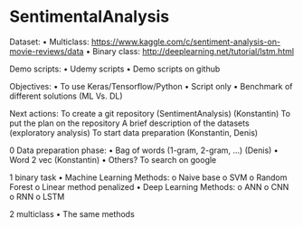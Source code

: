 # SentimentalAnalysis
Dataset:
•         Multiclass: https://www.kaggle.com/c/sentiment-analysis-on-movie-reviews/data
•         Binary class: http://deeplearning.net/tutorial/lstm.html
 
Demo scripts:
•         Udemy scripts
•         Demo scripts on github
 
Objectives: 
•         To use Keras/Tensorflow/Python
•         Script only
•         Benchmark of different solutions (ML Vs. DL)
 
Next actions:
  To create a git repository (SentimentAnalysis) (Konstantin)
  To put the plan on the repository
  A brief description of the datasets (exploratory analysis)
  To start data preparation (Konstantin, Denis)
 
0 Data preparation phase:
•         Bag of words (1-gram, 2-gram, …) (Denis)
•         Word 2 vec (Konstantin)
•         Others? To search on google
 
1 binary task
•         Machine Learning Methods:
o    Naive base
o    SVM
o    Random Forest
o    Linear method penalized
•         Deep Learning Methods:
o    ANN
o    CNN
o    RNN
o    LSTM
 
2 multiclass
•         The same methods
 
